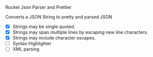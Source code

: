 Rocket Json Parser and Prettier

Converts a JSON String to pretty and parsed JSON
- [x] Strings may be single quoted.
- [x] Strings may span multiple lines by escaping new line characters.
- [x] Strings may include character escapes.
- [ ] Syntax Highlighter
- [ ] XML parsing

